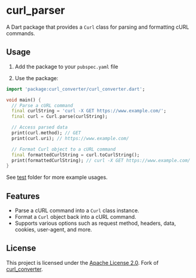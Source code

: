 # curl_parser

A Dart package that provides a `Curl` class for parsing and formatting cURL commands.

## Usage

1. Add the package to your `pubspec.yaml` file

2. Use the package:

```dart
import 'package:curl_converter/curl_converter.dart';

void main() {
  // Parse a cURL command
  final curlString = 'curl -X GET https://www.example.com/';
  final curl = Curl.parse(curlString);

  // Access parsed data
  print(curl.method); // GET
  print(curl.uri); // https://www.example.com/

  // Format Curl object to a cURL command
  final formattedCurlString = curl.toCurlString();
  print(formattedCurlString); // curl -X GET https://www.example.com/
}
```

See [test](https://github.com/foss42/curl_converter/tree/main/test) folder for more example usages.

## Features

- Parse a cURL command into a `Curl` class instance.
- Format a `Curl` object back into a cURL command.
- Supports various options such as request method, headers, data, cookies, user-agent, and more.

## License

This project is licensed under the [Apache License 2.0](https://github.com/foss42/apidash/blob/main/packages/curl_parser/LICENSE).
Fork of [curl_converter](https://github.com/utopicnarwhal/curl_converter).
